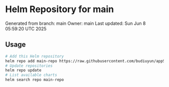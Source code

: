 # Helm Repository for main
Generated from branch: main
Owner: main
Last updated: Sun Jun  8 05:59:20 UTC 2025

## Usage
```bash
# Add this Helm repository
helm repo add main-repo https://raw.githubusercontent.com/budiuyun/appStore/helm-main/
# Update repositories
helm repo update
# List available charts
helm search repo main-repo
```
